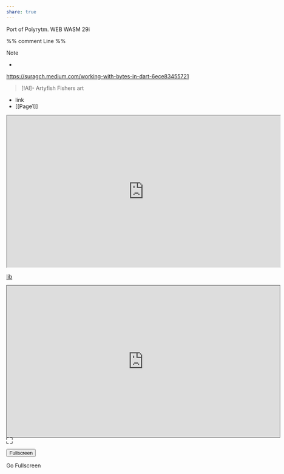 ```yaml
---
share: true
---
```

Port of Polyrytm. WEB WASM 29i

%% comment 
Line
%%

> [!NOTE]
> -

https://suragch.medium.com/working-with-bytes-in-dart-6ece83455721

> [!AI]-  Artyfish
> Fishers art

- link
- [[Page1]]


<iframe width="720" height="400" scrolling="no" src="https://sensn.github.io/DigitalGarden/web/index.html"></iframe>



[lib](https://sensn.github.io/DigitalGarden/lib/)

<iframe  id="fullscreen" width="720" height="400" scrolling="no" src="https://sensn.github.io/DigitalGarden/web_wasm/index.html" style="border: 1px solid #464646;" allowfullscreen=""  data-external="1"></iframe>

<div id="fullscreen1">

<svg xmlns="http://www.w3.org/2000/svg" id="fullscreen-trigger" width="16" height="16" fill="currentColor" class="bi bi-fullscreen" viewBox="0 0 16 16">
  <path d="M1.5 1a.5.5 0 0 0-.5.5v4a.5.5 0 0 1-1 0v-4A1.5 1.5 0 0 1 1.5 0h4a.5.5 0 0 1 0 1h-4zM10 .5a.5.5 0 0 1 .5-.5h4A1.5 1.5 0 0 1 16 1.5v4a.5.5 0 0 1-1 0v-4a.5.5 0 0 0-.5-.5h-4a.5.5 0 0 1-.5-.5zM.5 10a.5.5 0 0 1 .5.5v4a.5.5 0 0 0 .5.5h4a.5.5 0 0 1 0 1h-4A1.5 1.5 0 0 1 0 14.5v-4a.5.5 0 0 1 .5-.5zm15 0a.5.5 0 0 1 .5.5v4a1.5 1.5 0 0 1-1.5 1.5h-4a.5.5 0 0 1 0-1h4a.5.5 0 0 0 .5-.5v-4a.5.5 0 0 1 .5-.5z"/>
</svg>

<button id="fullscreen-trigger2" type="button">Fullscreen</button>
</div>


<!-- partial:index.partial.html -->
<div id="fullscreen-trigger1">Go Fullscreen</div>

<div id="fullscreen1"></div>

<!-- partial -->
<script>
// DEMO FOR:
// http://stackoverflow.com/questions/8358196/onfullscreenchange-dom-event

var target = document.getElementById("fullscreen");
var trigger = document.getElementById("fullscreen-trigger");

trigger.addEventListener("click", function () {
	if (target.requestFullscreen) target.requestFullscreen();
  else if (target.msRequestFullscreen) target.msRequestFullscreen();
  else if (target.mozRequestFullScreen) target.mozRequestFullScreen();
  else if (target.webkitRequestFullscreen) target.webkitRequestFullscreen();
});

function onFullScreenChange () {
	var fullScreenElement =
		document.fullscreenElement ||
		document.msFullscreenElement ||
		document.mozFullScreenElement ||
		document.webkitFullscreenElement;
	console.log("Is fullscreen:", !!fullScreenElement);
};

if (document.onfullscreenchange === null)
	document.onfullscreenchange = onFullScreenChange;
else if (document.onmsfullscreenchange === null)
	document.onmsfullscreenchange = onFullScreenChange;
else if (document.onmozfullscreenchange === null)
	document.onmozfullscreenchange = onFullScreenChange;
else if (document.onwebkitfullscreenchange === null)
	document.onwebkitfullscreenchange = onFullScreenChange;
 </script>
